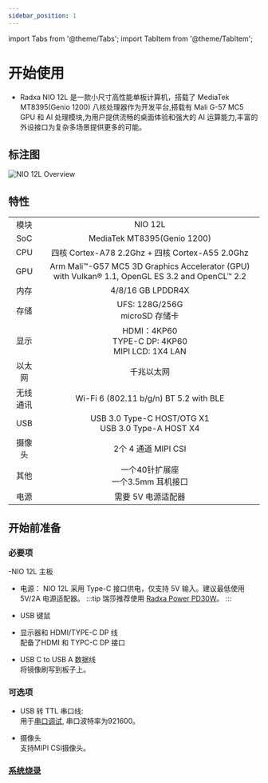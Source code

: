 ```yaml
---
sidebar_position: 1
---
```


import Tabs from '@theme/Tabs';
import TabItem from '@theme/TabItem';

# 开始使用

- Radxa NIO 12L 是一款小尺寸高性能单板计算机，搭载了 MediaTek MT8395(Genio 1200) 八核处理器作为开发平台,搭载有 Mali G-57 MC5 GPU 和 AI 处理模块,为用户提供流畅的桌面体验和强大的 AI 运算能力,丰富的外设接口为复杂多场景提供更多的可能。

## 标注图

![NIO 12L Overview](/img/nio/nio_12l/n12_overview.webp)

## 特性

<table>
    <tr>
        <td align="center" >模块</td>
        <td align="center">NIO 12L</td>
    </tr>
    <tr>
        <td align="center">SoC</td>
        <td colspan="2" align="center">MediaTek MT8395(Genio 1200)</td>
    </tr>
    <tr>
        <td align="center">CPU</td>
        <td colspan="2" align="center">四核 Cortex-A78 2.2Ghz + 四核 Cortex-A55 2.0Ghz </td>
    </tr>
    <tr>
        <td align="center">GPU</td>
        <td colspan="2" align="center">Arm Mali™-G57 MC5 3D Graphics Accelerator (GPU) with Vulkan® 1.1, OpenGL ES 3.2 and OpenCL™ 2.2</td>
    </tr>
    <tr>
        <td align="center">内存</td>
        <td colspan="2" align="center">4/8/16 GB LPDDR4X</td>
    </tr>
    <tr>
        <td align="center">存储</td>
        <td align="center">UFS: 128G/256G <br/>microSD 存储卡</td>
    </tr>
    <tr>
        <td align="center">显示</td>
        <td colspan="2" align="center">HDMI：4KP60<br/>TYPE-C DP: 4KP60<br/>MIPI LCD: 1X4 LAN</td>
    </tr>
    <tr>
        <td align="center">以太网</td>
        <td align="center">千兆以太网</td>
    </tr>
    <tr>
        <td align="center">无线通讯</td>
        <td align="center">Wi-Fi 6 (802.11 b/g/n) BT 5.2 with BLE</td>
    </tr>
    <tr>
        <td align="center">USB</td>
        <td colspan="2" align="center">USB 3.0 Type-C HOST/OTG X1 <br/> USB 3.0 Type-A HOST X4</td>
    </tr>
    <tr>
        <td align="center">摄像头</td>
        <td colspan="2" align="center">2个 4 通道 MIPI CSI</td>
    </tr>
    <tr>
        <td align="center">其他</td>
        <td colspan="2" align="center">一个40针扩展座<br/>一个3.5mm 耳机接口</td>
    </tr>
    <tr>
        <td align="center">电源</td>
        <td colspan="2" align="center">需要 5V 电源适配器</td>
    </tr>
</table>

## 开始前准备

### 必要项

-NIO 12L 主板

- 电源：
  NIO 12L 采用 Type-C 接口供电，仅支持 5V 输入。建议最低使用 5V/2A 电源适配器。
  :::tip
  瑞莎推荐使用 [Radxa Power PD30W](/accessories/pd_30w)。
  :::

- USB 键鼠

- 显示器和 HDMI/TYPE-C DP 线  
  配备了HDMI 和 TYPC-C DP 接口

- USB C to USB A 数据线  
  将镜像刷写到板子上。

### 可选项

- USB 转 TTL 串口线:  
  用于[串口调试](/general-tutorial/serial), 串口波特率为921600。

- 摄像头  
  支持MIPI CSI摄像头。

### [系统烧录](/nio/nio_12l/system-flash)
